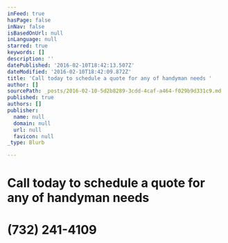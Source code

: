 ```yaml
---
inFeed: true
hasPage: false
inNav: false
isBasedOnUrl: null
inLanguage: null
starred: true
keywords: []
description: ''
datePublished: '2016-02-10T18:42:13.507Z'
dateModified: '2016-02-10T18:42:09.872Z'
title: 'Call today to schedule a quote for any of handyman needs '
author: []
sourcePath: _posts/2016-02-10-5d2b8289-3cdd-4caf-a464-f029b9d331c9.md
published: true
authors: []
publisher:
  name: null
  domain: null
  url: null
  favicon: null
_type: Blurb

---
```

# Call today to schedule a quote for any of handyman needs

# (732) 241-4109
